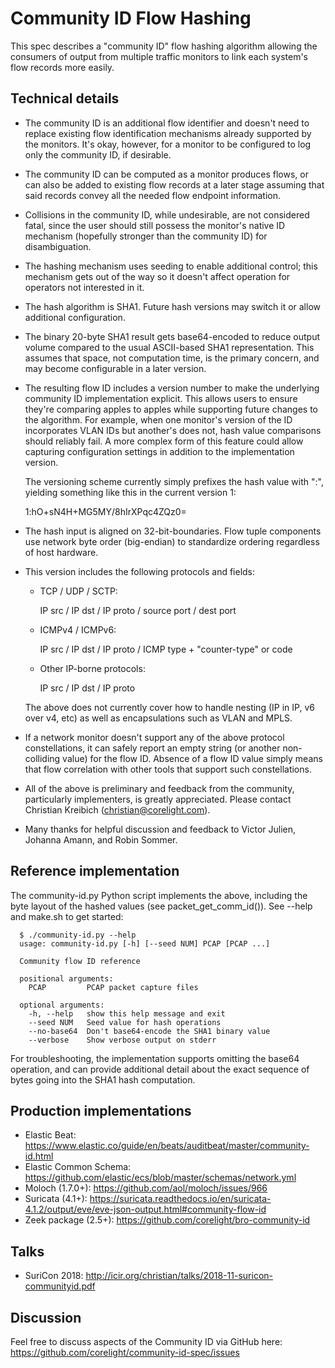 Community ID Flow Hashing
=========================

This spec describes a "community ID" flow hashing algorithm allowing
the consumers of output from multiple traffic monitors to link each
system's flow records more easily.

Technical details
-----------------

- The community ID is an additional flow identifier and doesn't need to
  replace existing flow identification mechanisms already supported by
  the monitors. It's okay, however, for a monitor to be configured to
  log only the community ID, if desirable.

- The community ID can be computed as a monitor produces flows, or can
  also be added to existing flow records at a later stage assuming
  that said records convey all the needed flow endpoint information.

- Collisions in the community ID, while undesirable, are not
  considered fatal, since the user should still possess the monitor's
  native ID mechanism (hopefully stronger than the community ID)
  for disambiguation.

- The hashing mechanism uses seeding to enable additional control;
  this mechanism gets out of the way so it doesn't affect operation
  for operators not interested in it.

- The hash algorithm is SHA1. Future hash versions may switch it or
  allow additional configuration.

- The binary 20-byte SHA1 result gets base64-encoded to reduce output
  volume compared to the usual ASCII-based SHA1 representation. This
  assumes that space, not computation time, is the primary concern,
  and may become configurable in a later version.

- The resulting flow ID includes a version number to make the
  underlying community ID implementation explicit. This allows users
  to ensure they're comparing apples to apples while supporting future
  changes to the algorithm. For example, when one monitor's version of
  the ID incorporates VLAN IDs but another's does not, hash value
  comparisons should reliably fail. A more complex form of this
  feature could allow capturing configuration settings in addition to
  the implementation version.

  The versioning scheme currently simply prefixes the hash value with
  "<version>:", yielding something like this in the current version 1:

  1:hO+sN4H+MG5MY/8hIrXPqc4ZQz0=

- The hash input is aligned on 32-bit-boundaries. Flow tuple
  components use network byte order (big-endian) to standardize
  ordering regardless of host hardware.

- This version includes the following protocols and fields:

  - TCP / UDP / SCTP:

    IP src / IP dst / IP proto / source port / dest port 

  - ICMPv4 / ICMPv6:

    IP src / IP dst / IP proto / ICMP type + "counter-type" or code

  - Other IP-borne protocols:

    IP src / IP dst / IP proto

  The above does not currently cover how to handle nesting (IP in IP,
  v6 over v4, etc) as well as encapsulations such as VLAN and MPLS.

- If a network monitor doesn't support any of the above protocol
  constellations, it can safely report an empty string (or another
  non-colliding value) for the flow ID. Absence of a flow ID value
  simply means that flow correlation with other tools that support
  such constellations.

- All of the above is preliminary and feedback from the community,
  particularly implementers, is greatly appreciated. Please contact
  Christian Kreibich (christian@corelight.com).

- Many thanks for helpful discussion and feedback to Victor Julien,
  Johanna Amann, and Robin Sommer.

Reference implementation
------------------------

The community-id.py Python script implements the above, including the
byte layout of the hashed values (see packet_get_comm_id()). See
--help and make.sh to get started:

```
  $ ./community-id.py --help
  usage: community-id.py [-h] [--seed NUM] PCAP [PCAP ...]

  Community flow ID reference

  positional arguments:
    PCAP         PCAP packet capture files

  optional arguments:
    -h, --help   show this help message and exit
    --seed NUM   Seed value for hash operations
    --no-base64  Don't base64-encode the SHA1 binary value
    --verbose    Show verbose output on stderr
```

For troubleshooting, the implementation supports omitting the base64
operation, and can provide additional detail about the exact sequence
of bytes going into the SHA1 hash computation.

Production implementations
--------------------------

- Elastic Beat: https://www.elastic.co/guide/en/beats/auditbeat/master/community-id.html
- Elastic Common Schema: https://github.com/elastic/ecs/blob/master/schemas/network.yml
- Moloch (1.7.0+): https://github.com/aol/moloch/issues/966
- Suricata (4.1+): https://suricata.readthedocs.io/en/suricata-4.1.2/output/eve/eve-json-output.html#community-flow-id
- Zeek package (2.5+): https://github.com/corelight/bro-community-id

Talks
-----

- SuriCon 2018: http://icir.org/christian/talks/2018-11-suricon-communityid.pdf

Discussion
----------

Feel free to discuss aspects of the Community ID via GitHub here:
https://github.com/corelight/community-id-spec/issues
